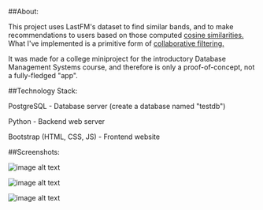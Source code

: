 ##About:

This project uses LastFM's dataset to find similar bands, and to make recommendations to users based on those computed [cosine similarities.](https://en.wikipedia.org/wiki/Cosine_similarity) What I've implemented is a primitive form of [collaborative filtering.](https://en.wikipedia.org/wiki/Collaborative_filtering)

It was made for a college miniproject for the introductory Database Management Systems course, and therefore is only a proof-of-concept, not a fully-fledged "app".

##Technology Stack:

PostgreSQL - Database server (create a database named "testdb")

Python - Backend web server

Bootstrap (HTML, CSS, JS) - Frontend website

##Screenshots:

![image alt text](https://i.imgur.com/Kx8DPD3.png)

![image alt text](https://i.imgur.com/2HrOIEQ.png)

![image alt text](https://i.imgur.com/eFwhzh6.png)
